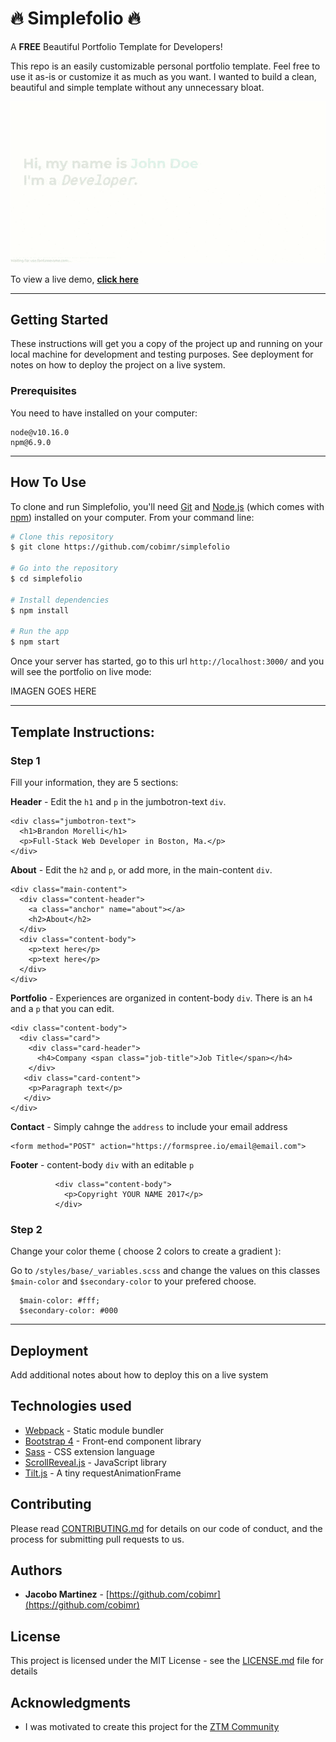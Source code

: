 # 🔥 Simplefolio 🔥

A **FREE** Beautiful Portfolio Template for Developers!

This repo is an easily customizable personal portfolio template. Feel free to use it as-is or customize it as much as you want. I wanted to build a clean, beautiful and simple template without any unnecessary bloat.

![](example.gif)

To view a live demo, **[click here](https://simplefolio.netlify.com/)**

---

## Getting Started

These instructions will get you a copy of the project up and running on your local machine for development and testing purposes. See deployment for notes on how to deploy the project on a live system.

### Prerequisites

You need to have installed on your computer:

```
node@v10.16.0
npm@6.9.0
```

---

## How To Use

To clone and run Simplefolio, you'll need [Git](https://git-scm.com) and [Node.js](https://nodejs.org/en/download/) (which comes with [npm](http://npmjs.com)) installed on your computer. From your command line:

```bash
# Clone this repository
$ git clone https://github.com/cobimr/simplefolio

# Go into the repository
$ cd simplefolio

# Install dependencies
$ npm install

# Run the app
$ npm start
```

Once your server has started, go to this url `http://localhost:3000/` and you will see the portfolio on live mode:

IMAGEN GOES HERE

---

## Template Instructions:

### Step 1

Fill your information, they are 5 sections:

**Header** - Edit the `h1` and `p` in the jumbotron-text `div`.

```
<div class="jumbotron-text">
  <h1>Brandon Morelli</h1>
  <p>Full-Stack Web Developer in Boston, Ma.</p>
</div>
```

**About** - Edit the `h2` and `p`, or add more, in the main-content `div`.

```
<div class="main-content">
  <div class="content-header">
    <a class="anchor" name="about"></a>
    <h2>About</h2>
  </div>
  <div class="content-body">
    <p>text here</p>
    <p>text here</p>
  </div>
</div>
```

**Portfolio** - Experiences are organized in content-body `div`. There is an `h4` and a `p` that you can edit.

```
<div class="content-body">
  <div class="card">
    <div class="card-header">
      <h4>Company <span class="job-title">Job Title</span></h4>
    </div>
   <div class="card-content">
    <p>Paragraph text</p>
   </div>
</div>
```

**Contact** - Simply cahnge the `address` to include your email address

```
<form method="POST" action="https://formspree.io/email@email.com">
```

**Footer** - content-body `div` with an editable `p`

```
          <div class="content-body">
            <p>Copyright YOUR NAME 2017</p>
          </div>
```

### Step 2

Change your color theme ( choose 2 colors to create a gradient ):

Go to `/styles/base/_variables.scss` and change the values on this classes `$main-color` and `$secondary-color` to your prefered choose.

```
  $main-color: #fff;
  $secondary-color: #000
```

---

## Deployment

Add additional notes about how to deploy this on a live system

## Technologies used

- [Webpack](https://webpack.js.org/concepts/) - Static module bundler
- [Bootstrap 4](https://getbootstrap.com/docs/4.3/getting-started/introduction/) - Front-end component library
- [Sass](https://sass-lang.com/documentation) - CSS extension language
- [ScrollReveal.js](https://scrollrevealjs.org/) - JavaScript library
- [Tilt.js](https://gijsroge.github.io/tilt.js/) - A tiny requestAnimationFrame

## Contributing

Please read [CONTRIBUTING.md](https://gist.github.com/PurpleBooth/b24679402957c63ec426) for details on our code of conduct, and the process for submitting pull requests to us.

## Authors

- **Jacobo Martinez** - [https://github.com/cobimr](https://github.com/cobimr)

## License

This project is licensed under the MIT License - see the [LICENSE.md](LICENSE.md) file for details

## Acknowledgments

- I was motivated to create this project for the [ZTM Community](https://github.com/zero-to-mastery)
